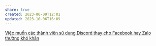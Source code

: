 ```yaml
---
share: true
created: 2023-06-09T12:01
updated: 2023-10-06T16:09
---
```

[Việc muốn các thành viên sử dụng Discord thay cho Facebook hay Zalo thường khó khăn](./Vi%E1%BB%87c%20mu%E1%BB%91n%20c%C3%A1c%20th%C3%A0nh%20vi%C3%AAn%20s%E1%BB%AD%20d%E1%BB%A5ng%20Discord%20thay%20cho%20Facebook%20hay%20Zalo%20th%C6%B0%E1%BB%9Dng%20kh%C3%B3%20kh%C4%83n.md)
